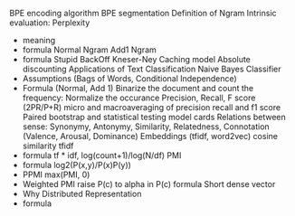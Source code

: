 BPE encoding algorithm
BPE segmentation
Definition of Ngram
Intrinsic evaluation: Perplexity
- meaning
- formula
Normal Ngram
Add1 Ngram
- formula
Stupid BackOff
Kneser-Ney
Caching model
Absolute discounting
Applications of Text Classification
Naive Bayes Classifier
- Assumptions (Bags of Words, Conditional Independence)
- Formula (Normal, Add 1)
Binarize the document and count the frequency: Normalize the occurance
Precision, Recall, F score (2PR/P+R)
micro and macroaveraging of precision recall and f1 score
Paired bootstrap and statistical testing
model cards
Relations between sense: Synonymy, Antonymy, Similarity, Relatedness, Connotation (Valence, Arousal, Dominance)
Embeddings (tfidf, word2vec) cosine similarity
tfidf
- formula tf * idf, log(count+1)/log(N/df)
PMI
- formula log2(P(x,y)/P(x)P(y))
- PPMI max(PMI, 0)
- Weighted PMI raise P(c) to alpha in P(c) formula
Short dense vector
- Why
Distributed Representation 
- formula